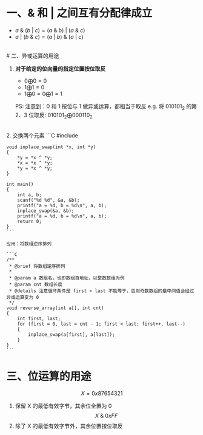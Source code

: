 # 一、& 和 | 之间互有分配律成立
+ $a \ \&\ (b \ |\  c) = (a \ \& \  b)\ | \ (a \ \& \ c)$
+ $a \ | \ (b \ \& \ c) = (a \ | \ b) \ \& \ (a \ | \ c)$
<br>
# 二、异或运算的用途

1. **对于给定的位向量的指定位置按位取反**
	 + $0 \bigoplus 0 = 0$
	 + $1 \bigoplus 1 = 0$
	 + $1 \bigoplus 0 = 0 \bigoplus 1 = 1$

	PS: 注意到：0 和 1 按位与 1 做异或运算，都相当于取反
	e.g. 将 $010101_{2}$ 的第 2、3 位取反:  $010101_{2} \bigoplus 000110_{2}$
<br>
2. 交换两个元素
	```C
	#include <stdio.h>
	
	void inplace_swap(int *x, int *y)
	{
	    *y = *x ^ *y;
	    *x = *x ^ *y;
	    *y = *x ^ *y;
	}
	
	int main()
	{
	    int a, b;
	    scanf("%d %d", &a, &b);
	    printf("a = %d, b = %d\n", a, b);
	    inplace_swap(&a, &b);
	    printf("a = %d, b = %d\n", a, b);
	    return 0;
	}
	```

	应用：将数组逆序排列

	```C
	/**
	 * @brief 将数组逆序排列
	 *
	 * @param a 数组名，也即数组首地址，以整数数组为例
	 * @param cnt 数组长度
	 * @details 注意循环条件是 first < last 不能等于，否则奇数数组的最中间值会经过异或运算变为 0
	 */
	void reverse_array(int a[], int cnt)
	{
		int first, last;
		for (first = 0, last = cnt - 1; first < last; first++, last--)
		{
			inplace_swap(a[first], a[last]);
		}
	}
	```



# 三、位运算的用途

$$X = 0x87654321$$
1. 保留 X 的最低有效字节，其余位全置为 0
$$X \ \& \ 0xFF$$
2. 除了 X 的最低有效字节外，其余位置按位取反
